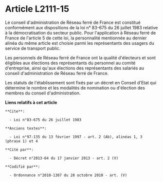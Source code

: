 # Article L2111-15

Le conseil d'administration de Réseau ferré de France est constitué conformément aux dispositions de la loi n° 83-675 du 26
juillet 1983 relative à la démocratisation du secteur public. Pour l'application à Réseau ferré de France de l'article 5 de
cette loi, la personnalité mentionnée au dernier alinéa du même article est choisie parmi les représentants des usagers du
service de transport public.

Les personnels de Réseau ferré de France ont la qualité d'électeurs et sont éligibles aux élections des représentants du
personnel au comité d'entreprise, ainsi qu'aux élections des représentants des salariés au conseil d'administration de Réseau
ferré de France.

Les statuts de l'établissement sont fixés par un décret en Conseil d'Etat qui détermine le nombre et les modalités de
nomination ou d'élection des membres du conseil d'administration.

**Liens relatifs à cet article**

	**Cite**:

	  - Loi n°83-675 du 26 juillet 1983

	**Anciens textes**:

	  - Loi n°97-135 du 13 février 1997 - art. 2 (Ab), alinéas 1, 3 (phrase 1) et 4

	**Cité par**:

	  - Décret n°2013-64 du 17 janvier 2013 - art. 2 (V)

	**Codifié par**:

	  - Ordonnance n°2010-1307 du 28 octobre 2010 - art. (V)

